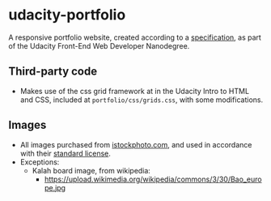 # udacity-portfolio
A responsive portfolio website, created according to a [specification](spec.md), as part of the Udacity Front-End Web Developer Nanodegree.

## Third-party code
- Makes use of the css grid framework at in the Udacity Intro to HTML and CSS, included at `portfolio/css/grids.css`, with some modifications.

## Images
- All images purchased from [istockphoto.com](http://www.istockphoto.com), and used in accordance with their [standard license](http://www.istockphoto.com/gb/legal/license-agreement).
- Exceptions:
    + Kalah board image, from wikipedia:
        - https://upload.wikimedia.org/wikipedia/commons/3/30/Bao_europe.jpg
